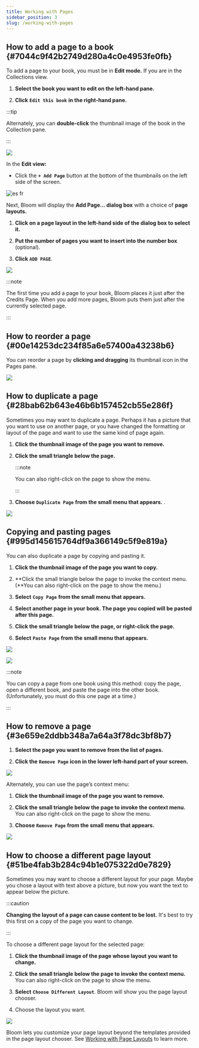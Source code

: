```yaml
---
title: Working with Pages
sidebar_position: 3
slug: /working-with-pages
---
```




## How to add a page to a book {#7044c9f42b2749d280a4c0e4953fe0fb}


To add a page to your book, you must be in **Edit mode.**  If you are in the Collections view. 


<div class='notion-row'>
<div class='notion-column' style={{width: 'calc((100% - (min(32px, 4vw) * 1)) * 0.3125)'}}>

1. **Select the book you want to edit on the left-hand pane.**

2. **Click** **`Edit this book`** **in the right-hand pane.**


:::tip

Alternately, you can **double-click** the thumbnail image of the book in the Collection pane. 

:::





</div><div className='notion-spacer'></div>

<div class='notion-column' style={{width: 'calc((100% - (min(32px, 4vw) * 1)) * 0.6875)'}}>


![](./1458712021.png)


</div><div className='notion-spacer'></div>
</div>


In the **Edit view:** 


<div class='notion-row'>
<div class='notion-column' style={{width: 'calc((100% - (min(32px, 4vw) * 1)) * 0.3125)'}}>

- Click the **`+ Add Page`** button at the bottom of the thumbnails on the left side of the screen.

</div><div className='notion-spacer'></div>

<div class='notion-column' style={{width: 'calc((100% - (min(32px, 4vw) * 1)) * 0.6875)'}}>


![es  fr](./131531486.png)


</div><div className='notion-spacer'></div>
</div>


Next, Bloom will display the **Add Page... dialog box** with a choice of **page layouts.**


<div class='notion-row'>
<div class='notion-column' style={{width: 'calc((100% - (min(32px, 4vw) * 1)) * 0.3125)'}}>

1. **Click on a page layout in the left-hand side of the dialog box to select it.**

2. **Put the number of pages you want to insert into the number box** (optional).

3. **Click** **`ADD PAGE`**.

</div><div className='notion-spacer'></div>

<div class='notion-column' style={{width: 'calc((100% - (min(32px, 4vw) * 1)) * 0.6875)'}}>


![](./1697709627.png)


</div><div className='notion-spacer'></div>
</div>


:::note

The first time you add a page to your book, Bloom places it just after the Credits Page. When you add more pages, Bloom puts them just after the currently selected page.

:::




## How to reorder a page {#00e14253dc234f85a6e57400a43238b6}


<div class='notion-row'>
<div class='notion-column' style={{width: 'calc((100% - (min(32px, 4vw) * 1)) * 0.1875)'}}>


You can reorder a page by **clicking and dragging** its thumbnail icon in the Pages pane. 


</div><div className='notion-spacer'></div>

<div class='notion-column' style={{width: 'calc((100% - (min(32px, 4vw) * 1)) * 0.8125)'}}>


![](./1467022563.gif)


</div><div className='notion-spacer'></div>
</div>


## How to duplicate a page {#28bab62b643e46b6b157452cb55e286f}


Sometimes you may want to duplicate a page. Perhaps it has a picture that you want to use on another page, or you have changed the formatting or layout of the page and want to use the same kind of page again. 


<div class='notion-row'>
<div class='notion-column' style={{width: 'calc((100% - (min(32px, 4vw) * 1)) * 0.4375)'}}>

1. **Click the thumbnail image of the page you want to remove.**

2. **Click the small triangle below the page.**

	:::note
	
	You can also right-click on the page to show the menu. 
	
	:::
	
	


3. **Choose** **`Duplicate Page`** **from the small menu that appears.** 
.

</div><div className='notion-spacer'></div>

<div class='notion-column' style={{width: 'calc((100% - (min(32px, 4vw) * 1)) * 0.5625)'}}>


![](./772625644.png)


</div><div className='notion-spacer'></div>
</div>


## Copying and pasting pages {#995d145615764df9a366149c5f9e819a}


You can also duplicate a page by copying and pasting it. 


<div class='notion-row'>
<div class='notion-column' style={{width: 'calc((100% - (min(32px, 4vw) * 1)) * 0.4375)'}}>

1. **Click the thumbnail image of the page you want to copy.**

2. **Click the small triangle below the page to invoke the context menu. (**You can also right-click on the page to show the menu.)

3. **Select** **`Copy Page`** **from the small menu that appears.**

4. **Select another page in your book. The page you copied will be pasted after this page.**

5. **Click the small triangle below the page, or right-click the page.**

6. **Select** **`Paste Page`** **from the small menu that appears.**


</div><div className='notion-spacer'></div>

<div class='notion-column' style={{width: 'calc((100% - (min(32px, 4vw) * 1)) * 0.5625)'}}>


![](./1043375543.png)



![](./799961327.png)


</div><div className='notion-spacer'></div>
</div>


:::note

You can copy a page from one book using this method: copy the page, open a different book, and paste the page into the other book. (Unfortunately, you must do this one page at a time.) 

:::




## How to remove a page {#3e659e2ddbb348a7a64a3f78dc3bf8b7}


<div class='notion-row'>
<div class='notion-column' style={{width: 'calc((100% - (min(32px, 4vw) * 1)) * 0.4375)'}}>

1. **Select the page you want to remove from the list of pages.**

2. **Click the** **`Remove Page`** **icon in the lower left-hand part of your screen.**


</div><div className='notion-spacer'></div>

<div class='notion-column' style={{width: 'calc((100% - (min(32px, 4vw) * 1)) * 0.5625)'}}>


![](./838861558.png)


</div><div className='notion-spacer'></div>
</div>


Alternately, you can use the page’s context menu: 


<div class='notion-row'>
<div class='notion-column' style={{width: 'calc((100% - (min(32px, 4vw) * 1)) * 0.4375)'}}>

1. **Click the thumbnail image of the page you want to remove.**

2. **Click the small triangle below the page to invoke the context menu.** You can also right-click on the page to show the menu.

3. **Choose** **`Remove Page`** **from the small menu that appears.**

</div><div className='notion-spacer'></div>

<div class='notion-column' style={{width: 'calc((100% - (min(32px, 4vw) * 1)) * 0.5625)'}}>


![](./595507236.png)


</div><div className='notion-spacer'></div>
</div>


## How to choose a different page layout {#51be4fab3b284c94b1e075322d0e7829}


Sometimes you may want to choose a different layout for your page. Maybe you chose a layout with text above a picture, but now you want the text to appear below the picture. 


:::caution

**Changing the layout of a page can cause content to be lost.** It's best to try this first on a copy of the page you want to change.

:::




To choose a different page layout for the selected page:


<div class='notion-row'>
<div class='notion-column' style={{width: 'calc((100% - (min(32px, 4vw) * 1)) * 0.5)'}}>

1. **Click the thumbnail image of the page whose layout you want to change.**

2. **Click the small triangle below the page to invoke the context menu.** You can also right-click on the page to show the menu.

3. **Select** **`Choose Different Layout`**. Bloom will show you the page layout chooser.

4. Choose the layout you want.

</div><div className='notion-spacer'></div>

<div class='notion-column' style={{width: 'calc((100% - (min(32px, 4vw) * 1)) * 0.5)'}}>


![](./235892091.png)


</div><div className='notion-spacer'></div>
</div>


Bloom lets you customize your page layout beyond the templates provided in the page layout chooser. See [Working with Page Layouts](/working-with-page-layouts) to learn more. 

